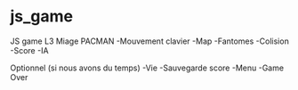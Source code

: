 # js_game
JS game L3 Miage
PACMAN 
-Mouvement clavier
-Map
-Fantomes
-Colision
-Score
-IA

Optionnel (si nous avons du temps)
-Vie
-Sauvegarde score
-Menu
-Game Over
